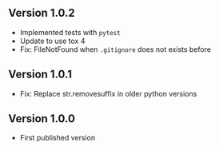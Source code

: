 ## Version 1.0.2
- Implemented tests with `pytest`
- Update to use tox 4
- Fix: FileNotFound when `.gitignore` does not exists before

## Version 1.0.1
- Fix: Replace str.removesuffix in older python versions

## Version 1.0.0
- First published version
